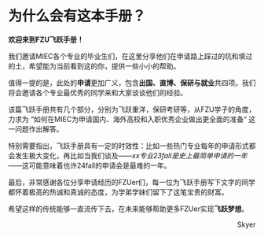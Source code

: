 # 为什么会有这本手册？

**欢迎来到FZU飞跃手册！**

我们邀请MIEC各个专业的毕业生们，在这里分享他们在申请路上踩过的坑和填过的土，希望能为当前看到这的你，提供一些小小的帮助。

值得一提的是，此处的**申请**更加广义，包含**出国、直博、保研与就业**共四项。我们将会邀请各个专业最优秀的同学来和大家谈谈他们的经验。

该篇飞跃手册共有几个部分，分别为飞跃重洋，保研考研等，从FZU学子的角度，力求为 “如何在MIEC为申请国内、海外高校和入职优秀企业做出更全面的准备“ 这一问题作出解答。

特别需要指出，飞跃手册具有一定的时效性：比如一些热门专业每年的申请形式都会发生极大变化，再比如当我们谈及——*xx专业23fall是史上最简单申请的一年*——这可能意味着也许24fall的申请会是最难的一年。

最后，非常感谢各位分享申请经历的FZUer们，每一位为飞跃手册写下文字的同学都怀着极高的热诚和真诚的态度，为学弟学妹们留下了这笔宝贵的财富。

希望这样的传统能够一直流传下去，在未来能够帮助更多FZUer实现**飞跃梦想**。

<p align="right">Skyer</p>
